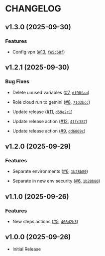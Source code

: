 # CHANGELOG

<!-- version list -->

## v1.3.0 (2025-09-30)

### Features

- Config vpn ([#13](https://github.com/davidsanchezperez500/conversational_agent_gcp_admin/pull/13),
  [`fe5c68f`](https://github.com/davidsanchezperez500/conversational_agent_gcp_admin/commit/fe5c68f1a1bcc63dd3aa078221bee8272298a40e))


## v1.2.1 (2025-09-30)

### Bug Fixes

- Delete unused variables
  ([#7](https://github.com/davidsanchezperez500/conversational_agent_gcp_admin/pull/7),
  [`df90faa`](https://github.com/davidsanchezperez500/conversational_agent_gcp_admin/commit/df90faa2bcfb719043a0342da0b932619b35ddb7))

- Role cloud run to gemini
  ([#8](https://github.com/davidsanchezperez500/conversational_agent_gcp_admin/pull/8),
  [`71d3bcc`](https://github.com/davidsanchezperez500/conversational_agent_gcp_admin/commit/71d3bcca4b25355b6554e144528969952e8adaf6))

- Update release
  ([#11](https://github.com/davidsanchezperez500/conversational_agent_gcp_admin/pull/11),
  [`d59e2c1`](https://github.com/davidsanchezperez500/conversational_agent_gcp_admin/commit/d59e2c106c6e55f88152193e86a4acb0a7366231))

- Update release action
  ([#12](https://github.com/davidsanchezperez500/conversational_agent_gcp_admin/pull/12),
  [`41fc387`](https://github.com/davidsanchezperez500/conversational_agent_gcp_admin/commit/41fc38745a71762e40e118953342941232c795b3))

- Update release action
  ([#9](https://github.com/davidsanchezperez500/conversational_agent_gcp_admin/pull/9),
  [`dd6809c`](https://github.com/davidsanchezperez500/conversational_agent_gcp_admin/commit/dd6809c29ff1587c5e086506c11fa91f0944fb66))


## v1.2.0 (2025-09-29)

### Features

- Separate environments
  ([#6](https://github.com/davidsanchezperez500/conversational_agent_gcp_admin/pull/6),
  [`1b28b80`](https://github.com/davidsanchezperez500/conversational_agent_gcp_admin/commit/1b28b8014b281f994c4e9f6e3a4f33620e6cbc01))

- Separate in new env security
  ([#6](https://github.com/davidsanchezperez500/conversational_agent_gcp_admin/pull/6),
  [`1b28b80`](https://github.com/davidsanchezperez500/conversational_agent_gcp_admin/commit/1b28b8014b281f994c4e9f6e3a4f33620e6cbc01))


## v1.1.0 (2025-09-26)

### Features

- New steps actions
  ([#5](https://github.com/davidsanchezperez500/conversational_agent_gcp_admin/pull/5),
  [`466d2b3`](https://github.com/davidsanchezperez500/conversational_agent_gcp_admin/commit/466d2b3a025c022920f8a4027f79622c07e0c3d9))


## v1.0.0 (2025-09-26)

- Initial Release
